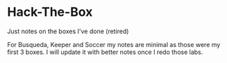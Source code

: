 # Hack-The-Box
Just notes on the boxes I've done (retired)

For Busqueda, Keeper and Soccer my notes are minimal as those were my first 3 boxes. I will update it with better notes once I redo those labs.
